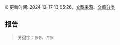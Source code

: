 :alarm_clock: 更新时间: 2024-12-17 13:05:26。[文章来源](/README.md)、[文章分类](/TAGS.md)

## 报告


> 关键字：`报告`、`月报`



